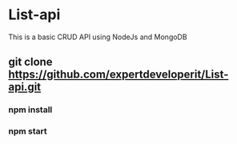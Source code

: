 # List-api
This is a basic CRUD API using NodeJs and MongoDB 
## git clone https://github.com/expertdeveloperit/List-api.git
### npm install
### npm start
